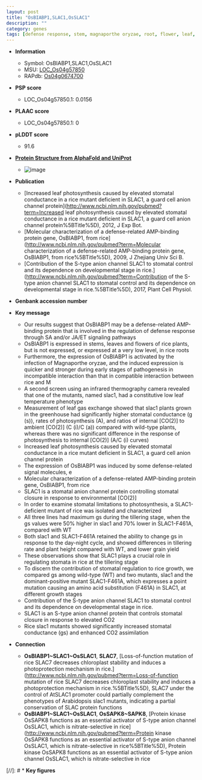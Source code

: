 ```yaml
---
layout: post
title: "OsBIABP1,SLAC1,OsSLAC1"
description: ""
category: genes
tags: [defense response, stem, magnaporthe oryzae, root, flower, leaf, defense, temperature, stomatal, photosynthesis, stomata,  sa , tillering, growth, grain, grain yield, yield, height, plant height]
---
```


* **Information**  
    + Symbol: OsBIABP1,SLAC1,OsSLAC1  
    + MSU: [LOC_Os04g57850](http://rice.plantbiology.msu.edu/cgi-bin/ORF_infopage.cgi?orf=LOC_Os04g57850)  
    + RAPdb: [Os04g0674700](http://rapdb.dna.affrc.go.jp/viewer/gbrowse_details/irgsp1?name=Os04g0674700)  

* **PSP score**  
    + LOC_Os04g57850.1: 0.0156 

* **PLAAC score**  
    + LOC_Os04g57850.1: 0 

* **pLDDT score**
    + 91.6

* **[Protein Structure from AlphaFold and UniProt](https://www.uniprot.org/uniprotkb/Q7XQ93/entry#structure)**
    + ![image](https://ricepsp.github.io/images/Q7/AF-Q7XQ93-F1.png)

* **Publication**  
    + [Increased leaf photosynthesis caused by elevated stomatal conductance in a rice mutant deficient in SLAC1, a guard cell anion channel protein](http://www.ncbi.nlm.nih.gov/pubmed?term=Increased leaf photosynthesis caused by elevated stomatal conductance in a rice mutant deficient in SLAC1, a guard cell anion channel protein%5BTitle%5D), 2012, J Exp Bot.
    + [Molecular characterization of a defense-related AMP-binding protein gene, OsBIABP1, from rice](http://www.ncbi.nlm.nih.gov/pubmed?term=Molecular characterization of a defense-related AMP-binding protein gene, OsBIABP1, from rice%5BTitle%5D), 2009, J Zhejiang Univ Sci B.
    + [Contribution of the S-type anion channel SLAC1 to stomatal control and its dependence on developmental stage in rice.](http://www.ncbi.nlm.nih.gov/pubmed?term=Contribution of the S-type anion channel SLAC1 to stomatal control and its dependence on developmental stage in rice.%5BTitle%5D), 2017, Plant Cell Physiol.

* **Genbank accession number**  

* **Key message**  
    + Our results suggest that OsBIABP1 may be a defense-related AMP-binding protein that is involved in the regulation of defense response through SA and/or JA/ET signaling pathways
    + OsBIABP1 is expressed in stems, leaves and flowers of rice plants, but is not expressed, or expressed at a very low level, in rice roots
    + Furthermore, the expression of OsBIABP1 is activated by the infection of Magnaporthe oryzae, and the induced expression is quicker and stronger during early stages of pathogenesis in incompatible interaction than that in compatible interaction between rice and M
    + A second screen using an infrared thermography camera revealed that one of the mutants, named slac1, had a constitutive low leaf temperature phenotype
    + Measurement of leaf gas exchange showed that slac1 plants grown in the greenhouse had significantly higher stomatal conductance (g (s)), rates of photosynthesis (A), and ratios of internal [CO(2)] to ambient [CO(2)] (C (i)/C (a)) compared with wild-type plants, whereas there was no significant difference in the response of photosynthesis to internal [CO(2)] (A/C (i) curves)
    + Increased leaf photosynthesis caused by elevated stomatal conductance in a rice mutant deficient in SLAC1, a guard cell anion channel protein
    + The expression of OsBIABP1 was induced by some defense-related signal molecules, e
    + Molecular characterization of a defense-related AMP-binding protein gene, OsBIABP1, from rice
    + SLAC1 is a stomatal anion channel protein controlling stomatal closure in response to environmental [CO(2)]
    + In order to examine stomatal limitations to photosynthesis, a SLAC1-deficient mutant of rice was isolated and characterized
    + All three lines had maximum gs during the tillering stage, when the gs values were 50% higher in slac1 and 70% lower in SLAC1-F461A, compared with WT
    + Both slac1 and SLAC1-F461A retained the ability to change gs in response to the day-night cycle, and showed differences in tillering rate and plant height compared with WT, and lower grain yield
    + These observations show that SLAC1 plays a crucial role in regulating stomata in rice at the tillering stage
    + To discern the contribution of stomatal regulation to rice growth, we compared gs among wild-type (WT) and two mutants, slac1 and the dominant-positive mutant SLAC1-F461A, which expresses a point mutation causing an amino acid substitution (F461A) in SLAC1, at different growth stages
    + Contribution of the S-type anion channel SLAC1 to stomatal control and its dependence on developmental stage in rice.
    + SLAC1 is an S-type anion channel protein that controls stomatal closure in response to elevated CO2
    + Rice slac1 mutants showed significantly increased stomatal conductance (gs) and enhanced CO2 assimilation

* **Connection**  
    + __OsBIABP1~SLAC1~OsSLAC1__, __SLAC7__, [Loss-of-function mutation of rice SLAC7 decreases chloroplast stability and induces a photoprotection mechanism in rice.](http://www.ncbi.nlm.nih.gov/pubmed?term=Loss-of-function mutation of rice SLAC7 decreases chloroplast stability and induces a photoprotection mechanism in rice.%5BTitle%5D), SLAC7 under the control of AtSLAC1 promoter could partially complement the phenotypes of Arabidopsis slac1 mutants, indicating a partial conservation of SLAC protein functions
    + __OsBIABP1~SLAC1~OsSLAC1__, __OsSAPK8~SAPK8__, [Protein kinase OsSAPK8 functions as an essential activator of S-type anion channel OsSLAC1, which is nitrate-selective in rice](http://www.ncbi.nlm.nih.gov/pubmed?term=Protein kinase OsSAPK8 functions as an essential activator of S-type anion channel OsSLAC1, which is nitrate-selective in rice%5BTitle%5D), Protein kinase OsSAPK8 functions as an essential activator of S-type anion channel OsSLAC1, which is nitrate-selective in rice

[//]: # * **Key figures**  


